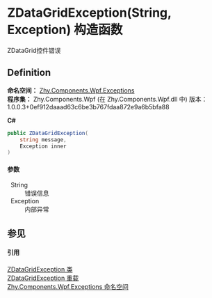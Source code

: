 # ZDataGridException(String, Exception) 构造函数


ZDataGrid控件错误



## Definition
**命名空间：** <a href="N_Zhy_Components_Wpf_Exceptions.md">Zhy.Components.Wpf.Exceptions</a>  
**程序集：** Zhy.Components.Wpf (在 Zhy.Components.Wpf.dll 中) 版本：1.0.0.3+0ef912daaad63c6be3b767fdaa872e9a6b5bfa88

**C#**
``` C#
public ZDataGridException(
	string message,
	Exception inner
)
```



#### 参数
<dl><dt>  String</dt><dd>错误信息</dd><dt>  Exception</dt><dd>内部异常</dd></dl>

## 参见


#### 引用
<a href="T_Zhy_Components_Wpf_Exceptions_ZDataGridException.md">ZDataGridException 类</a>  
<a href="Overload_Zhy_Components_Wpf_Exceptions_ZDataGridException__ctor.md">ZDataGridException 重载</a>  
<a href="N_Zhy_Components_Wpf_Exceptions.md">Zhy.Components.Wpf.Exceptions 命名空间</a>  
